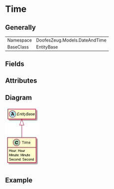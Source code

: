 ﻿# Time

## Generally

|||
|-|-|
|Namespace|DoofesZeug.Models.DateAndTime|
|BaseClass|EntityBase|

## Fields

## Attributes

## Diagram

![Time.png](./Time.png "Time")

## Example

